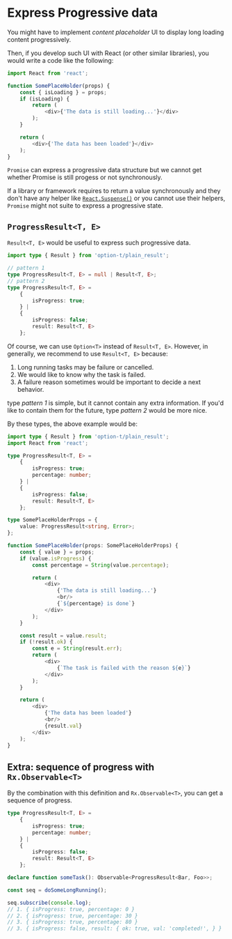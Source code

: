 # Express Progressive data

You might have to implement _content placeholder_ UI
to display long loading content progressively.

Then, if you develop such UI with React (or other similar libraries),
you would write a code like the following:

```javascript
import React from 'react';

function SomePlaceHolder(props) {
    const { isLoading } = props;
    if (isLoading) {
        return (
            <div>{'The data is still loading...'}</div>
        );
    }

    return (
        <div>{'The data has been loaded'}</div>
    );
}
```

`Promise` can express a progressive data structure
but we cannot get whether Promise is still progess or not synchronously.

If a library or framework requires to return a value synchronously
and they don't have any helper like [`React.Suspense()`](https://reactjs.org/docs/react-api.html#suspense) or you cannot use their helpers,
`Promise` might not suite to express a progressive state.


## `ProgressResult<T, E>`

`Result<T, E>` would be useful to express such progressive data.

```typescript
import type { Result } from 'option-t/plain_result';

// pattern 1
type ProgressResult<T, E> = null | Result<T, E>;
// pattern 2
type ProgressResult<T, E> =
    {
        isProgress: true;
    } |
    {
        isProgress: false;
        result: Result<T, E>
    };
```

Of course, we can use `Option<T>` instead of `Result<T, E>`.
However, in generally, we recommend to use `Result<T, E>` because:

1. Long running tasks may be failure or cancelled.
2. We would like to know why the task is failed.
3. A failure reason sometimes would be important to decide a next behavior.

type _pattern 1_ is simple, but it cannot contain any extra information.
If you'd like to contain them for the future, type _pattern 2_ would be more nice.

By these types, the above example would be:

```typescript
import type { Result } from 'option-t/plain_result';
import React from 'react';

type ProgressResult<T, E> =
    {
        isProgress: true;
        percentage: number;
    } |
    {
        isProgress: false;
        result: Result<T, E>
    };

type SomePlaceHolderProps = {
    value: ProgressResult<string, Error>;
};

function SomePlaceHolder(props: SomePlaceHolderProps) {
    const { value } = props;
    if (value.isProgress) {
        const percentage = String(value.percentage);

        return (
            <div>
                {'The data is still loading...'}
                <br/>
                {`${percentage} is done`}
            </div>
        );
    }

    const result = value.result;
    if (!result.ok) {
        const e = String(result.err);
        return (
            <div>
                {`The task is failed with the reason ${e}`}
            </div>
        );
    }

    return (
        <div>
            {'The data has been loaded'}
            <br/>
            {result.val}
        </div>
    );
}
```


## Extra: sequence of progress with `Rx.Observable<T>`

By the combination with this definition and `Rx.Observable<T>`,
you can get a sequence of progress.

```typescript
type ProgressResult<T, E> =
    {
        isProgress: true;
        percentage: number;
    } |
    {
        isProgress: false;
        result: Result<T, E>
    };

declare function someTask(): Observable<ProgressResult<Bar, Foo>>;

const seq = doSomeLongRunning();

seq.subscribe(console.log);
// 1. { isProgress: true, percentage: 0 }
// 2. { isProgress: true, percentage: 30 }
// 3. { isProgress: true, percentage: 80 }
// 3. { isProgress: false, result: { ok: true, val: 'completed!', } }
```
